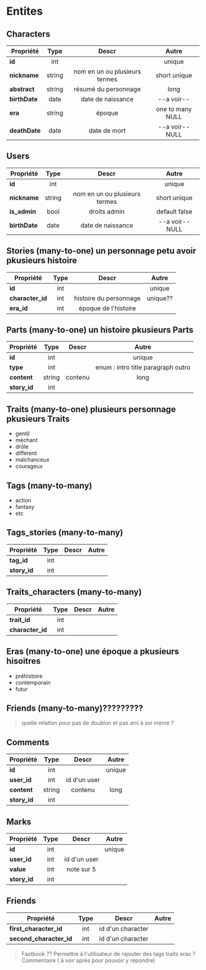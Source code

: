# Entites

## Characters

|Propriété |Type| Descr|Autre |
|---|:-:|:-:| :-:|
|**id** | int| |unique|
|**nickname** |string | nom en un ou plusieurs termes|short unique|
|**abstract** | string|résumé du personnage |long|
|**birthDate** |date | date de naissance|--a voir--|
|**era** | string|époque|one to many NULL|
|**deathDate** |date | date de mort|--a voir--NULL |

## Users
|Propriété |Type| Descr|Autre |
|---|:-:|:-:| :-:|
|**id** | int| |unique|
|**nickname** |string | nom en un ou plusieurs termes|short unique|
|**is_admin** | bool|droits admin|default false|
|**birthDate** |date | date de naissance|--a voir-- NULL|

## Stories (many-to-one) un personnage petu avoir pkusieurs histoire
|Propriété |Type| Descr|Autre |
|---|:-:|:-:| :-:|
|**id** | int| |unique|
|**character_id** | int|histoire du personnage |unique??|
|**era_id** | int|époque de l'histoire ||


## Parts (many-to-one) un histoire pkusieurs Parts
|Propriété |Type| Descr|Autre |
|---|:-:|:-:| :-:|
|**id** | int| |unique|
|**type** | int| |enum : intro title paragraph outro|
|**content** | string|contenu|long|
|**story_id** | int| ||

## Traits (many-to-one) plusieurs personnage pkusieurs Traits
- gentil
- méchant
- drôle
- différent
- malchanceux
- courageux

## Tags (many-to-many)
- action
- fantasy
- etc

## Tags_stories (many-to-many)
|Propriété |Type| Descr|Autre |
|---|:-:|:-:| :-:|
|**tag_id** | int| ||
|**story_id** | int| ||

## Traits_characters (many-to-many)
|Propriété |Type| Descr|Autre |
|---|:-:|:-:| :-:|
|**trait_id** | int| ||
|**character_id** | int| ||

## Eras (many-to-one) une époque a pkusieurs hisoitres
- préhistoire
- contemporain
- futur


## Friends (many-to-many)?????????
>quelle relation pour pas de doublon et pas ami à soi meme ?

## Comments
|Propriété |Type| Descr|Autre |
|---|:-:|:-:| :-:|
|**id** | int| |unique|
|**user_id** | int| id d'un user||
|**content** | string|contenu|long|
|**story_id** | int| ||

## Marks
|Propriété |Type| Descr|Autre |
|---|:-:|:-:| :-:|
|**id** | int| |unique|
|**user_id** | int| id d'un user||
|**value** | int|note sur 5||
|**story_id** | int| ||

## Friends
|Propriété |Type| Descr|Autre |
|---|:-:|:-:| :-:|
|**first_character_id** | int|id d'un character ||
|**second_character_id** | int| id d'un character||

> Fastbook ??
> Permettre à l'utilisateur de rajouter des tags traits eras ?
> Commentaire ( à voir après pour pouvoir y répondre)